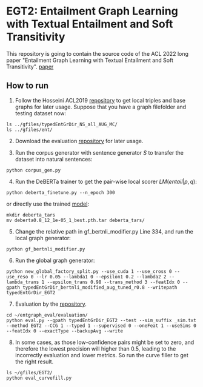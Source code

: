 # EGT2: Entailment Graph Learning with Textual Entailment and Soft Transitivity

This repository is going to contain the source code of the ACL 2022 long paper "Entailment Graph Learning with Textual Entailment and Soft Transitivity". [paper](http://arxiv.org/abs/2204.03286)

## How to run

1. Follow the Hosseini ACL2019 [repository](https://github.com/mjhosseini/linkpred_entgraph) to get local triples and base graphs for later usage. Suppose that you have a graph filefolder and testing dataset now:

```
ls ../gfiles/typedEntGrDir_NS_all_AUG_MC/
ls ../gfiles/ent/
```

2. Download the evaluation [repository](https://github.com/mjhosseini/entgraph_eval) for later usage.

3. Run the corpus generator with sentence generator $S$ to transfer the dataset into natural sentences:

```
python corpus_gen.py
```

4. Run the DeBERTa trainer to get the pair-wise local scorer $LM(entail|p,q)$:

```
python deberta_finetune.py --n_epoch 300
```

or directly use the trained [model](https://drive.google.com/file/d/19BzTyyzsRUqa_HIHhgwMMEQbSgGVmPHC/view?usp=sharing):

```
mkdir deberta_tars
mv deberta0.8_12_1e-05_1_best.pth.tar deberta_tars/
```

5. Change the relative path in gf_bertnli_modifier.py Line 334, and run the local graph generator:

```
python gf_bertnli_modifier.py
```

6. Run the global graph generator:

```
python new_global_factory_split.py --use_cuda 1 --use_cross 0 --use_reso 0 --lr 0.05 --lambda1 0 --epsilon1 0.2 --lambda2 2 --lambda_trans 1 --epsilon_trans 0.98 --trans_method 3 --featIdx 0 --gpath typedEntGrDir_bertnli_modified_aug_tuned_r0.8 --writepath typedEntGrDir_EGT2
```

7. Evaluation by the [repository](https://github.com/mjhosseini/entgraph_eval).

```
cd ~/entgraph_eval/evaluation/
python eval.py --gpath typedEntGrDir_EGT2 --test --sim_suffix _sim.txt --method EGT2 --CCG 1 --typed 1 --supervised 0 --oneFeat 1 --useSims 0 --featIdx 0 --exactType --backupAvg --write
```

8. In some cases, as those low-confidence pairs might be set to zero, and therefore the lowest precision will higher than 0.5, leading to the incorrectly evaluation and lower metrics. So run the curve filler to get the right result.

```
ls ~/gfiles/EGT2/
python eval_curvefill.py
```
